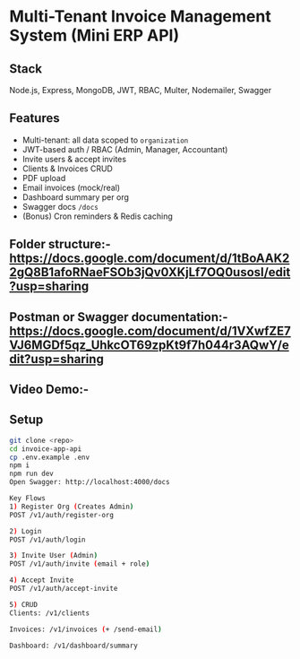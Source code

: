 # Multi-Tenant Invoice Management System (Mini ERP API)

## Stack
Node.js, Express, MongoDB, JWT, RBAC, Multer, Nodemailer, Swagger

## Features
- Multi-tenant: all data scoped to `organization`
- JWT-based auth / RBAC (Admin, Manager, Accountant)
- Invite users & accept invites
- Clients & Invoices CRUD
- PDF upload
- Email invoices (mock/real)
- Dashboard summary per org
- Swagger docs `/docs`
- (Bonus) Cron reminders & Redis caching

## Folder structure:- https://docs.google.com/document/d/1tBoAAK22gQ8B1afoRNaeFSOb3jQv0XKjLf7OQ0usosI/edit?usp=sharing

## Postman or Swagger documentation:- https://docs.google.com/document/d/1VXwfZE7VJ6MGDf5qz_UhkcOT69zpKt9f7h044r3AQwY/edit?usp=sharing

## Video Demo:- 

## Setup

```bash
git clone <repo>
cd invoice-app-api
cp .env.example .env
npm i
npm run dev
Open Swagger: http://localhost:4000/docs

Key Flows
1) Register Org (Creates Admin)
POST /v1/auth/register-org

2) Login
POST /v1/auth/login

3) Invite User (Admin)
POST /v1/auth/invite (email + role)

4) Accept Invite
POST /v1/auth/accept-invite

5) CRUD
Clients: /v1/clients

Invoices: /v1/invoices (+ /send-email)

Dashboard: /v1/dashboard/summary
